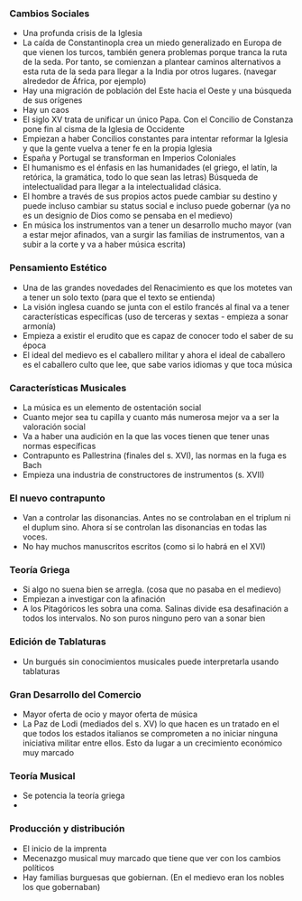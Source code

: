 ### Cambios Sociales
- Una profunda crisis de la Iglesia 
- La caída de Constantinopla crea un miedo generalizado en Europa de que vienen los turcos, también genera problemas porque tranca la ruta de la seda. Por tanto, se comienzan a plantear caminos alternativos a esta ruta de la seda para llegar a la India por otros lugares. (navegar alrededor de África, por ejemplo)
- Hay una migración de población del Este hacia el Oeste y una búsqueda de sus orígenes
- Hay un caos 
- El siglo XV trata de unificar un único Papa. Con el Concilio de Constanza pone fin al cisma de la Iglesia de Occidente
- Empiezan a haber Concilios constantes para intentar reformar la Iglesia y que la gente vuelva a tener fe en la propia Iglesia
- España y Portugal se transforman en Imperios Coloniales
- El humanismo es el énfasis en las humanidades (el griego, el latín, la retórica, la gramática, todo lo que sean las letras) Búsqueda de intelectualidad para llegar a la intelectualidad clásica.
- El hombre a través de sus propios actos puede cambiar su destino y puede incluso cambiar su status social e incluso puede gobernar (ya no es un designio de Dios como se pensaba en el medievo) 
- En música los instrumentos van a tener un desarrollo mucho mayor (van a estar mejor afinados,  van a surgir las familias de instrumentos, van a subir a la corte y va a haber música escrita)  


### Pensamiento Estético
- Una de las grandes novedades del Renacimiento  es que los motetes van a tener un solo texto (para que el texto se entienda)
- La visión inglesa cuando se junta con el estilo francés al final va a tener características específicas (uso de terceras y sextas - empieza a sonar armonía)
- Empieza a existir el erudito que es capaz de conocer todo el saber de su época
- El ideal del medievo es el caballero militar y ahora el ideal de caballero es el caballero culto que lee, que sabe varios idiomas y que toca música  


### Características Musicales
- La música es un elemento de ostentación social
- Cuanto mejor sea tu capilla y cuanto más numerosa mejor va a ser la valoración social
- Va a haber una audición en la que las voces tienen que tener unas normas específicas 
- Contrapunto es Pallestrina (finales del s. XVI), las normas en la fuga es Bach
- Empieza una industria de constructores de instrumentos (s. XVII)

### El nuevo contrapunto
- Van a controlar las disonancias. Antes no se controlaban en el triplum ni el duplum sino. Ahora sí se controlan las disonancias en todas las voces.
- No hay muchos manuscritos escritos (como si lo habrá en el XVI)

### Teoría Griega
- Si algo no suena bien se arregla. (cosa que no pasaba en el medievo)
- Empiezan a investigar con la afinación
- A los Pitagóricos les sobra una coma. Salinas divide esa desafinación a todos los intervalos. No son puros ninguno pero van a sonar bien

### Edición de Tablaturas
- Un burgués sin conocimientos musicales puede interpretarla usando tablaturas 





### Gran Desarrollo del Comercio
- Mayor oferta de ocio y mayor oferta de música
- La Paz de Lodi (mediados del s. XV) lo que hacen es un tratado en el que todos los estados italianos se comprometen a no iniciar ninguna iniciativa militar entre ellos. Esto da lugar a un crecimiento económico muy marcado

### Teoría Musical
- Se potencia la teoría griega
-  

### Producción y distribución
- El inicio de la imprenta
- Mecenazgo musical muy marcado que tiene que ver con los cambios políticos
- Hay familias burguesas que gobiernan. (En el medievo eran los nobles los que gobernaban) 
 

